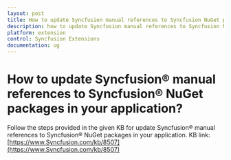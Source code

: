 ```yaml
---
layout: post
title: How to update Syncfusion manual references to Syncfusion NuGet packages in your application | Extension | Syncfusion
description: how to update Syncfusion manual references to Syncfusion NuGet packages in your application?
platform: extension
control: Syncfusion Extensions
documentation: ug
---
```


# How to update Syncfusion® manual references to Syncfusion® NuGet packages in your application?

Follow the steps provided in the given KB for update Syncfusion® manual references to Syncfusion® NuGet packages in your application. KB link: [https://www.Syncfusion.com/kb/8507](https://www.Syncfusion.com/kb/8507)

